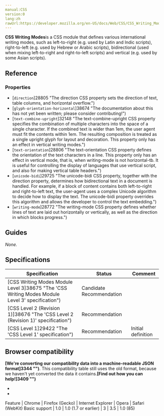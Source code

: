 ```yaml
---
manual:CSS
version:0
lang:zh
rawUrl:https://developer.mozilla.org/en-US/docs/Web/CSS/CSS_Writing_Modes
---
```






**CSS Writing Modes**is a CSS module that defines various international writing modes, such as left-to-right (e.g. used by Latin and Indic scripts), right-to-left (e.g. used by Hebrew or Arabic scripts), bidirectional (used when mixing left-to-right and right-to-left scripts) and vertical (e.g. used by some Asian scripts).


## Reference<a name="Reference"></a>

### Properties<a name="Properties"></a>

* [`direction`]28805 "The direction CSS property sets the direction of text, table columns, and horizontal overflow.")
* [`glyph-orientation-horizontal`]38674 "The documentation about this has not yet been written; please consider contributing!")
* [`text-combine-upright`]32148 "The text-combine-upright CSS property specifies the combination of multiple characters into the space of a single character. If the combined text is wider than 1em, the user agent must fit the contents within 1em. The resulting composition is treated as a single upright glyph for layout and decoration. This property only has an effect in vertical writing modes.")
* [`text-orientation`]28806 "The text-orientation CSS property defines the orientation of the text characters in a line. This property only has an effect in vertical mode, that is, when writing-mode is not horizontal-tb. It is useful for controlling the display of languages that use vertical script, and also for making vertical table headers.")
* [`unicode-bidi`]29725 "The unicode-bidi CSS property, together with the direction property, determines how bidirectional text in a document is handled. For example, if a block of content contains both left-to-right and right-to-left text, the user-agent uses a complex Unicode algorithm to decide how to display the text. The unicode-bidi property overrides this algorithm and allows the developer to control the text embedding.")
* [`writing-mode`]28772 "The writing-mode CSS property defines whether lines of text are laid out horizontally or vertically, as well as the direction in which blocks progress.")


## Guides<a name="Guides"></a>


*None.*


## Specifications<a name="Specifications"></a>

Specification | Status | Comment 
 ---  |  ---  |  ---  | 
[CSS Writing Modes Module Level 3]38675 "The 'CSS Writing Modes Module Level 3' specification") | Candidate Recommendation |  
[CSS Level 2 (Revision 1)]38676 "The 'CSS Level 2 (Revision 1)' specification") | Recommendation |  
[CSS Level 1]29422 "The 'CSS Level 1' specification") | Recommendation | Initial definition 


## Browser compatibility<a name="Browser_compatibility"></a>


**[We&#39;re converting our compatibility data into a machine-readable JSON format]3344 "")**. This compatibility table still uses the old format, because we haven&#39;t yet converted the data it contains.**[Find out how you can help!]3409 "")**


* 
* 

Feature | Chrome | Firefox (Gecko) | Internet Explorer | Opera | Safari (WebKit) 
Basic support | 1.0 | 1.0 (1.7 or earlier) | 3 | 3.5 | 1.0 (85) 






